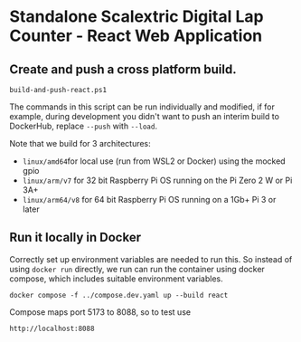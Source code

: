 # Standalone Scalextric Digital Lap Counter - React Web Application

## Create and push a cross platform build.

```build-and-push-react.ps1```

The commands in this script can be run individually and modified, if for example, during development you didn't want to push an interim
build to DockerHub, replace `--push` with `--load`.

Note that we build for 3 architectures:

* `linux/amd64`for local use (run from WSL2 or Docker) using the mocked gpio 
* `linux/arm/v7` for 32 bit Raspberry Pi OS running on the Pi Zero 2 W or Pi 3A+
* `linux/arm64/v8` for 64 bit Raspberry Pi OS running on a 1Gb+ Pi 3 or later


## Run it locally in Docker

Correctly set up environment variables are needed to run this. So instead of using `docker run` directly, we run can run the container using docker compose,
which includes suitable environment variables.

```docker compose -f ../compose.dev.yaml up --build react```

Compose maps port 5173 to 8088, so to test use

```http://localhost:8088```
